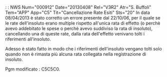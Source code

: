  :  : NWS Num="000912" Date="20130408" Rel="V3R2" Atr="S. Buffoli" Tem="APP" App="C5" Tit="Cancellazione Rate Esiti" Sts="20"
In data 08/04/2013 è stato corretto un errore presente dal 22/10/06, per il quale se le rate dell'insoluto erano multiple rispetto all'unica rata di effetto (o perchè avevo addebitato le spese
o perchè avevo suddiviso la rata di insoluto), cancellando una di queste rate, dalla rata dell'effetto venivano tolti i riferimenti all'insoluto.

Adesso è stato fatto in modo che i riferimenti dell'insoluto vengano tolti solo quando non è rimasta
più alcuna rata collegata nella registrazione di insoluto.

Pgm modificato :  C5C5C0.

